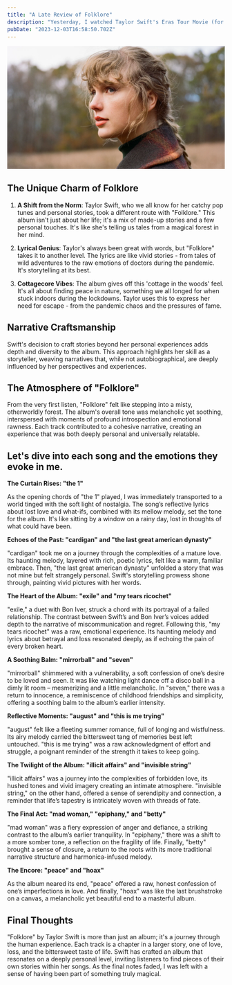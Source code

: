 ```yaml
---
title: "A Late Review of Folklore"
description: "Yesterday, I watched Taylor Swift's Eras Tour Movie (for the third time), reaffirming that 'Folklore' is my favorite album. Here, I share why this album resonates so deeply with me."
pubDate: "2023-12-03T16:58:50.702Z"
---
```


![](../../images/taylor-evermore-resized.jpg-UxOT.webp)

## The Unique Charm of Folklore

1. **A Shift from the Norm**: Taylor Swift, who we all know for her catchy pop tunes and personal stories, took a different route with "Folklore." This album isn't just about her life; it's a mix of made-up stories and a few personal touches. It's like she's telling us tales from a magical forest in her mind.

2. **Lyrical Genius**: Taylor's always been great with words, but "Folklore" takes it to another level. The lyrics are like vivid stories - from tales of wild adventures to the raw emotions of doctors during the pandemic. It's storytelling at its best.

3. **Cottagecore Vibes**: The album gives off this 'cottage in the woods' feel. It's all about finding peace in nature, something we all longed for when stuck indoors during the lockdowns. Taylor uses this to express her need for escape - from the pandemic chaos and the pressures of fame.

## Narrative Craftsmanship

Swift's decision to craft stories beyond her personal experiences adds depth and diversity to the album. This approach highlights her skill as a storyteller, weaving narratives that, while not autobiographical, are deeply influenced by her perspectives and experiences​​.

## The Atmosphere of "Folklore"

From the very first listen, "Folklore" felt like stepping into a misty, otherworldly forest. The album's overall tone was melancholic yet soothing, interspersed with moments of profound introspection and emotional rawness. Each track contributed to a cohesive narrative, creating an experience that was both deeply personal and universally relatable.

## Let's dive into each song and the emotions they evoke in me.

**The Curtain Rises: "the 1"**

As the opening chords of "the 1" played, I was immediately transported to a world tinged with the soft light of nostalgia. The song’s reflective lyrics about lost love and what-ifs, combined with its mellow melody, set the tone for the album. It's like sitting by a window on a rainy day, lost in thoughts of what could have been.

**Echoes of the Past: "cardigan" and "the last great american dynasty"**

"cardigan" took me on a journey through the complexities of a mature love. Its haunting melody, layered with rich, poetic lyrics, felt like a warm, familiar embrace. Then, "the last great american dynasty" unfolded a story that was not mine but felt strangely personal. Swift's storytelling prowess shone through, painting vivid pictures with her words.

**The Heart of the Album: "exile" and "my tears ricochet"**

"exile," a duet with Bon Iver, struck a chord with its portrayal of a failed relationship. The contrast between Swift’s and Bon Iver’s voices added depth to the narrative of miscommunication and regret. Following this, "my tears ricochet" was a raw, emotional experience. Its haunting melody and lyrics about betrayal and loss resonated deeply, as if echoing the pain of every broken heart.

**A Soothing Balm: "mirrorball" and "seven"**

"mirrorball" shimmered with a vulnerability, a soft confession of one’s desire to be loved and seen. It was like watching light dance off a disco ball in a dimly lit room – mesmerizing and a little melancholic. In "seven," there was a return to innocence, a reminiscence of childhood friendships and simplicity, offering a soothing balm to the album’s earlier intensity.

**Reflective Moments: "august" and "this is me trying"**

"august" felt like a fleeting summer romance, full of longing and wistfulness. Its airy melody carried the bittersweet tang of memories best left untouched. "this is me trying" was a raw acknowledgment of effort and struggle, a poignant reminder of the strength it takes to keep going.

**The Twilight of the Album: "illicit affairs" and "invisible string"**

"illicit affairs" was a journey into the complexities of forbidden love, its hushed tones and vivid imagery creating an intimate atmosphere. "invisible string," on the other hand, offered a sense of serendipity and connection, a reminder that life’s tapestry is intricately woven with threads of fate.

**The Final Act: "mad woman," "epiphany," and "betty"**

"mad woman" was a fiery expression of anger and defiance, a striking contrast to the album’s earlier tranquility. In "epiphany," there was a shift to a more somber tone, a reflection on the fragility of life. Finally, "betty" brought a sense of closure, a return to the roots with its more traditional narrative structure and harmonica-infused melody.

**The Encore: "peace" and "hoax"**

As the album neared its end, "peace" offered a raw, honest confession of one’s imperfections in love. And finally, "hoax" was like the last brushstroke on a canvas, a melancholic yet beautiful end to a masterful album.

## Final Thoughts

"Folklore" by Taylor Swift is more than just an album; it's a journey through the human experience. Each track is a chapter in a larger story, one of love, loss, and the bittersweet taste of life. Swift has crafted an album that resonates on a deeply personal level, inviting listeners to find pieces of their own stories within her songs. As the final notes faded, I was left with a sense of having been part of something truly magical.
